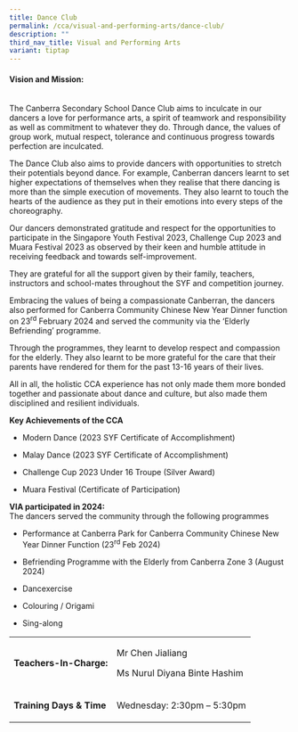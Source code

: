 ```yaml
---
title: Dance Club
permalink: /cca/visual-and-performing-arts/dance-club/
description: ""
third_nav_title: Visual and Performing Arts
variant: tiptap
---
```

<h4><strong>Vision and Mission:</strong></h4>
<p>
<br>The Canberra Secondary School Dance Club aims to inculcate in our dancers
a love for performance arts, a spirit of teamwork and responsibility as
well as commitment to whatever they do. Through dance, the values of group
work, mutual respect, tolerance and continuous progress towards perfection
are inculcated.</p>
<p>The Dance Club also aims to provide dancers with opportunities to stretch
their potentials beyond dance. For example, Canberran dancers learnt to
set higher expectations of themselves when they realise that there dancing
is more than the simple execution of movements. They also learnt to touch
the hearts of the audience as they put in their emotions into every steps
of the choreography.</p>
<p></p>
<p>Our dancers demonstrated gratitude and respect for the opportunities to
participate in the Singapore Youth Festival 2023, Challenge Cup 2023 and
Muara Festival 2023 as observed by their keen and humble attitude in receiving
feedback and towards self-improvement.</p>
<p>They are grateful for all the support given by their family, teachers,
instructors and school-mates throughout the SYF and competition journey.</p>
<p>Embracing the values of being a compassionate Canberran, the dancers also
performed for Canberra Community Chinese New Year Dinner function on 23<sup>rd</sup> February
2024 and served the community via the ‘Elderly Befriending’ programme.</p>
<p>Through the programmes, they learnt to develop respect and compassion
for the elderly. They also learnt to be more grateful for the care that
their parents have rendered for them for the past 13-16 years of their
lives.</p>
<p>All in all, the holistic CCA experience has not only made them more bonded
together and passionate about dance and culture, but also made them disciplined
and resilient individuals.</p>
<p><strong>Key Achievements of the CCA</strong>
</p>
<ul data-tight="true" class="tight">
<li>
<p>Modern Dance (2023 SYF Certificate of Accomplishment)</p>
</li>
<li>
<p>Malay Dance (2023 SYF Certificate of Accomplishment)</p>
</li>
<li>
<p>Challenge Cup 2023 Under 16 Troupe (Silver Award)</p>
</li>
<li>
<p>Muara Festival (Certificate of Participation)</p>
</li>
</ul>
<p><strong>VIA participated in 2024:</strong>
<br>The dancers served the community through the following programmes</p>
<ul data-tight="true" class="tight">
<li>
<p>Performance at Canberra Park for Canberra Community Chinese New Year Dinner
Function (23<sup>rd</sup> Feb 2024)</p>
</li>
<li>
<p>Befriending Programme with the Elderly from Canberra Zone 3 (August 2024)</p>
</li>
<li>
<p>Dancexercise</p>
</li>
<li>
<p>Colouring / Origami</p>
</li>
<li>
<p>Sing-along</p>
</li>
</ul>
<table style="minWidth: 50px">
<colgroup>
<col>
<col>
</colgroup>
<tbody>
<tr>
<td rowspan="1" colspan="1">
<p> <strong>Teachers-In-Charge:</strong> 
</p>
</td>
<td rowspan="1" colspan="1">
<p>Mr Chen Jialiang</p>
<p>Ms Nurul Diyana Binte Hashim</p>
</td>
</tr>
<tr>
<td rowspan="1" colspan="1">
<p><strong>Training Days &amp; Time</strong>
</p>
</td>
<td rowspan="1" colspan="1">
<p>Wednesday: 2:30pm – 5:30pm</p>
</td>
</tr>
</tbody>
</table>
<p></p>
<p>&nbsp;</p>
<p></p>
<p>&nbsp;</p>
<p>&nbsp;</p>
<p>&nbsp;</p>